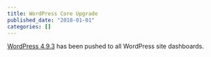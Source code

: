 ```yaml
---
title: WordPress Core Upgrade
published_date: "2018-01-01"
categories: []
---
```

[WordPress 4.9.3](https://codex.wordpress.org/Version_4.9.3) has been pushed to all WordPress site dashboards.
